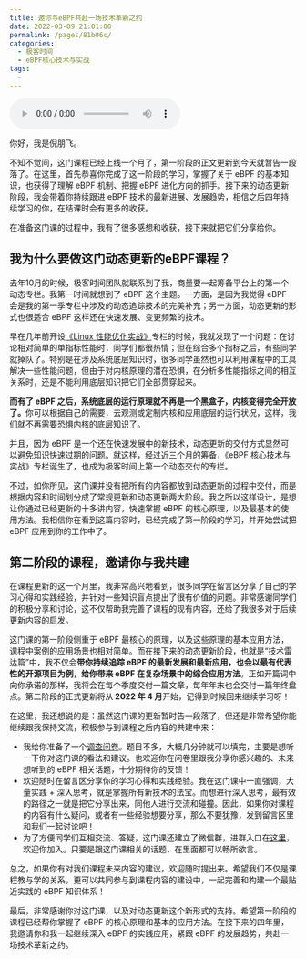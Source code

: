 ```yaml
---
title: 邀你与eBPF共赴一场技术革新之约
date: 2022-03-09 21:01:00
permalink: /pages/81b06c/
categories:
  - 极客时间
  - eBPF核心技术与实战
tags:
  - 
---
```

<audio title="未来可期.邀你与eBPF共赴一场技术革新之约" src="https://static001.geekbang.org/resource/audio/41/42/41bc445c6146a213cd189a4b8eb8d342.mp3" controls="controls"></audio> 
<p>你好，我是倪朋飞。</p><p>不知不觉间，这门课程已经上线一个月了，第一阶段的正文更新到今天就暂告一段落了。在这里，首先恭喜你完成了这一阶段的学习，掌握了关于 eBPF 的基本知识，也获得了理解 eBPF 机制、把握 eBPF 进化方向的抓手。接下来的动态更新阶段，我会带着你持续跟进 eBPF 技术的最新进展、发展趋势，相信之后四年持续学习的你，在结课时会有更多的收获。</p><p>在准备这门课的过程中，我有了很多感想和收获，接下来就把它们分享给你。</p><h2>我为什么要做这门动态更新的eBPF课程？</h2><p>去年10月的时候，极客时间团队就联系到了我，商量要一起筹备平台上的第一个动态专栏。我第一时间就想到了 eBPF 这个主题。一方面，是因为我觉得 eBPF 会是我的第一季专栏中涉及的动态追踪技术的完美补充；另一方面，动态更新的形式也很适合 eBPF 这样还在快速发展、变更频繁的技术。</p><p>早在几年前开设<a href="https://time.geekbang.org/column/intro/100020901?tab=catalog">《Linux 性能优化实战》</a>专栏的时候，我就发现了一个问题：在讨论相对简单的单指标性能时，同学们都很热情；但在综合多个指标之后，有些同学就掉队了。特别是在涉及系统底层知识时，很多同学虽然也可以利用课程中的工具解决一些性能问题，但由于对内核原理的潜在恐惧，在分析多性能指标之间的相互关系时，还是不能利用底层知识把它们全部贯穿起来。</p><!-- [[[read_end]]] --><p><strong>而有了 eBPF 之后，系统底层的运行原理就不再是一个黑盒子，内核变得完全开放了。</strong>你可以根据自己的需要，去观测或定制内核和应用底层的运行状况，这样，我们就不再需要恐惧内核的底层知识了。</p><p>并且，因为 eBPF 是一个还在快速发展中的新技术，动态更新的交付方式显然可以避免知识快速过期的问题。就这样，经过近三个月的筹备，《eBPF 核心技术与实战》专栏诞生了，也成为极客时间上第一个动态交付的专栏。</p><p>不过，如你所见，这门课并没有把所有的内容都放到动态更新的过程中交付，而是根据内容和时间划分成了常规更新和动态更新两大阶段。我之所以这样设计，是想让你通过已经更新的十多讲内容，快速掌握 eBPF 的核心原理，以及最基本的使用方法。我相信你在看到这篇内容时，已经完成了第一阶段的学习，并开始尝试把 eBPF 应用到你的工作中了。</p><h2>第二阶段的课程，邀请你与我共建</h2><p>在课程更新的这一个月里，我非常高兴地看到，很多同学在留言区分享了自己的学习心得和实践经验，并针对一些知识盲点提出了很有价值的问题。非常感谢同学们的积极分享和讨论，这不仅帮助我完善了课程的现有内容，还给了我很多对于后续更新内容的启发。</p><p>这门课的第一阶段侧重于 eBPF 最核心的原理，以及这些原理的基本应用方法，课程中案例的应用场景也相对简单。而在接下来的动态更新阶段，也就是“技术雷达篇”中，我不仅会<strong>带你持续追踪 eBPF 的最新发展和最新应用，也会以最有代表性的开源项目为例，给你带来 eBPF 在复杂场景中的综合应用方法</strong>。正如开篇词中向你承诺的那样，我将会在每个季度交付一篇文章，每年年末也会交付一篇年终盘点。第二阶段的正式更新将从<strong> 2022 年 4 月</strong>开始，记得到时候回来继续学习呀！</p><p>在这里，我还想说的是：虽然这门课的更新暂时告一段落了，但还是非常希望你能继续跟我保持交流，积极参与到课程之后内容的共建中来：</p><ul>
<li>我给你准备了一个<a href="https://jinshuju.net/f/tm8Ggu">调查问卷</a>。题目不多，大概几分钟就可以填完，主要是想听一下你对这门课的看法和建议。也欢迎你在问卷里跟我分享你感兴趣的、未来想听到的 eBPF 相关话题，十分期待你的反馈！</li>
<li>欢迎随时在留言区分享你的学习心得和实践经验。我在这门课中一直强调，大量实践 + 深入思考，就是掌握所有新技术的法宝。而想进行深入思考，最有效的路径之一就是把它分享出来，同他人进行交流和碰撞。因此，如果你对课程的内容有什么疑问，或者有一些经验想要分享，那么不要犹豫，发到留言区里和我们一起讨论吧！</li>
<li>为了方便同学们互相交流、答疑，这门课还建立了微信群，进群入口在<a href="https://jinshuju.net/f/wmBy9q">这里</a>，欢迎你加入。只要是跟这门课相关的话题，在里面都可以畅所欲言。</li>
</ul><p>总之，如果你有对我们课程未来内容的建议，欢迎随时提出来。希望我们不仅是课程教与学的关系，更可以共同参与到课程内容的建设中，一起完善和构建一个最贴近实践的 eBPF 知识体系！</p><p>最后，非常感谢你对这门课，以及对动态更新这个新形式的支持。希望第一阶段的课程已经帮你掌握了 eBPF 的核心原理和基本的应用方法。在接下来的四年里，我邀请你和我一起继续深入 eBPF 的实践应用，紧跟 eBPF 的发展趋势，共赴一场技术革新之约。</p>
